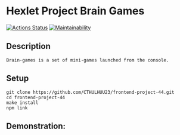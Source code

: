 # Hexlet Project Brain Games

[![Actions Status](https://github.com/CTHULHUU23/frontend-project-44/actions/workflows/hexlet-check.yml/badge.svg)](https://github.com/CTHULHUU23/frontend-project-44/actions)
[![Maintainability](https://api.codeclimate.com/v1/badges/a7a28aad8fb6c086d6be/maintainability)](https://codeclimate.com/github/CTHULHUU23/frontend-project-44/maintainability)

## Description
```
Brain-games is a set of mini-games launched from the console.
```
## Setup
```
git clone https://github.com/CTHULHUU23/frontend-project-44.git
cd frontend-project-44
make install
npm link
```
## Demonstration:
```

```